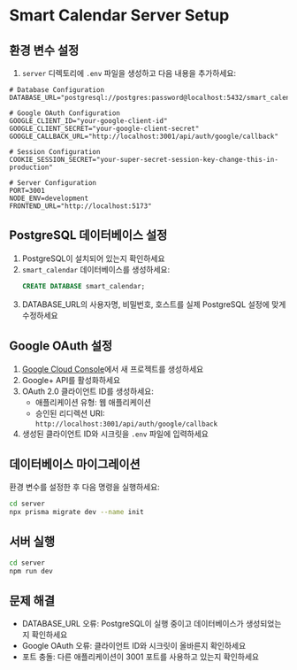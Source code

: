 # Smart Calendar Server Setup

## 환경 변수 설정

1. `server` 디렉토리에 `.env` 파일을 생성하고 다음 내용을 추가하세요:

```env
# Database Configuration
DATABASE_URL="postgresql://postgres:password@localhost:5432/smart_calendar"

# Google OAuth Configuration
GOOGLE_CLIENT_ID="your-google-client-id"
GOOGLE_CLIENT_SECRET="your-google-client-secret"
GOOGLE_CALLBACK_URL="http://localhost:3001/api/auth/google/callback"

# Session Configuration
COOKIE_SESSION_SECRET="your-super-secret-session-key-change-this-in-production"

# Server Configuration
PORT=3001
NODE_ENV=development
FRONTEND_URL="http://localhost:5173"
```

## PostgreSQL 데이터베이스 설정

1. PostgreSQL이 설치되어 있는지 확인하세요
2. `smart_calendar` 데이터베이스를 생성하세요:
   ```sql
   CREATE DATABASE smart_calendar;
   ```
3. DATABASE_URL의 사용자명, 비밀번호, 호스트를 실제 PostgreSQL 설정에 맞게 수정하세요

## Google OAuth 설정

1. [Google Cloud Console](https://console.cloud.google.com/)에서 새 프로젝트를 생성하세요
2. Google+ API를 활성화하세요
3. OAuth 2.0 클라이언트 ID를 생성하세요:
   - 애플리케이션 유형: 웹 애플리케이션
   - 승인된 리디렉션 URI: `http://localhost:3001/api/auth/google/callback`
4. 생성된 클라이언트 ID와 시크릿을 `.env` 파일에 입력하세요

## 데이터베이스 마이그레이션

환경 변수를 설정한 후 다음 명령을 실행하세요:

```bash
cd server
npx prisma migrate dev --name init
```

## 서버 실행

```bash
cd server
npm run dev
```

## 문제 해결

- DATABASE_URL 오류: PostgreSQL이 실행 중이고 데이터베이스가 생성되었는지 확인하세요
- Google OAuth 오류: 클라이언트 ID와 시크릿이 올바른지 확인하세요
- 포트 충돌: 다른 애플리케이션이 3001 포트를 사용하고 있는지 확인하세요
